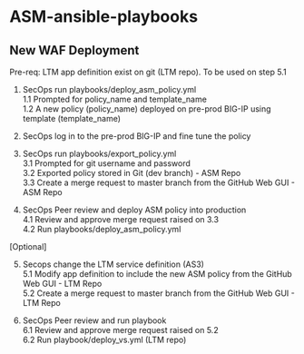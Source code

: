 # ASM-ansible-playbooks


## New WAF Deployment

Pre-req: LTM app definition exist on git (LTM repo). To be used on step 5.1

1. SecOps run playbooks/deploy_asm_policy.yml  
  1.1 Prompted for policy_name and template_name  
  1.2 A new policy (policy_name) deployed on pre-prod BIG-IP using template (template_name)  

2. SecOps log in to the pre-prod BIG-IP and fine tune the policy  

3. SecOps run playbooks/export_policy.yml  
  3.1 Prompted for git username and password  
  3.2 Exported policy stored in Git (dev branch) - ASM Repo  
  3.3 Create a merge request to master branch from the GitHub Web GUI - ASM Repo  

4. SecOps Peer review and deploy ASM policy into production  
  4.1 Review and approve merge request raised on 3.3  
  4.2 Run playbooks/deploy_asm_policy.yml  

[Optional]  

5. Secops change the LTM service definition (AS3)  
  5.1 Modify app definition to include the new ASM policy from the GitHub Web GUI - LTM Repo  
  5.2 Create a merge request to master branch from the GitHub Web GUI - LTM Repo  

6. SecOps Peer review and run playbook  
  6.1 Review and approve merge request raised on 5.2  
  6.2 Run playbook/deploy_vs.yml (LTM repo)  


<!-- This is commented out. 
## Existing ASM Deployment

Pre-req: LTM app definition exist on git (IaC). To be used on step 3.3

1. SecOps run playbooks/deploy_asm_policy.yml
  1.1 Prompted for policy_name
  1.2 A new policy (policy_name) deployed on pre-prod BIG-IP using the copy on GitHub (source of truth)

2. SecOps log in to the pre-prod BIG-IP and fine tune the policy

3. SecOps run playbooks/export_policy.yml
  3.1 Prompted for git username and password
  3.2 Exported policy stored in Git (dev branch)
  3.3 Modify app definition (Increment version number) to include the new ASM policy (IaC) from the GitHub Web GUI
  3.4 Create a merge request to master branch from the GitHub Web GUI

4. SecOps Peer review
  4.1 Review and approve merge request raised on 3.4

5. SecOps run playbooks/deploy_asm_app.yml
  5.1 Update the ASM policy on prod BIG-IP
-->